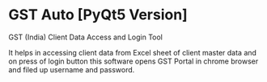 # GST Auto [PyQt5 Version]
GST (India) Client Data Access and Login Tool

It helps in accessing client data from Excel sheet of client master data and on press of login button this software opens GST Portal in chrome browser and filed up username and password.
